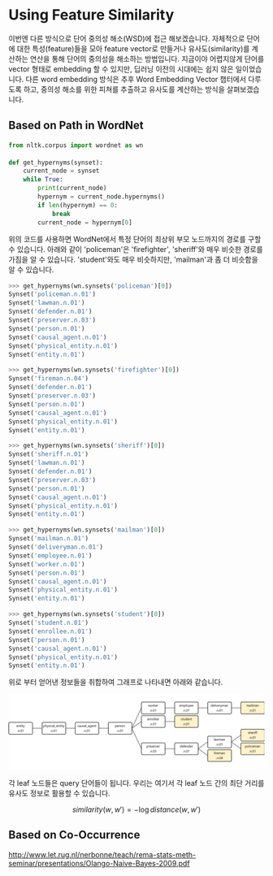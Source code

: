 # Using Feature Similarity

이번엔 다른 방식으로 단어 중의성 해소(WSD)에 접근 해보겠습니다. 자체적으로 단어에 대한 특성(feature)들을 모아 feature vector로 만들거나 유사도(similarity)를 계산하는 연산을 통해 단어의 중의성을 해소하는 방법입니다. 지금이야 어렵지않게 단어를 vector 형태로 embedding 할 수 있지만, 딥러닝 이전의 시대에는 쉽지 않은 일이었습니다. 다른 word embedding 방식은 추후 Word Embedding Vector 챕터에서 다루도록 하고, 중의성 해소를 위한 피쳐를 추출하고 유사도를 계산하는 방식을 살펴보겠습니다.

## Based on Path in WordNet

```python
from nltk.corpus import wordnet as wn

def get_hypernyms(synset):
    current_node = synset
    while True:
        print(current_node)
        hypernym = current_node.hypernyms()
        if len(hypernym) == 0:
            break
        current_node = hypernym[0]
```

위의 코드를 사용하면 WordNet에서 특정 단어의 최상위 부모 노드까지의 경로를 구할 수 있습니다. 아래와 같이 'policeman'은 'firefighter', 'sheriff'와 매우 비슷한 경로를 가짐을 알 수 있습니다. 'student'와도 매우 비슷하지만, 'mailman'과 좀 더 비슷함을 알 수 있습니다.

```python
>>> get_hypernyms(wn.synsets('policeman')[0])
Synset('policeman.n.01')
Synset('lawman.n.01')
Synset('defender.n.01')
Synset('preserver.n.03')
Synset('person.n.01')
Synset('causal_agent.n.01')
Synset('physical_entity.n.01')
Synset('entity.n.01')
```

```python
>>> get_hypernyms(wn.synsets('firefighter')[0])
Synset('fireman.n.04')
Synset('defender.n.01')
Synset('preserver.n.03')
Synset('person.n.01')
Synset('causal_agent.n.01')
Synset('physical_entity.n.01')
Synset('entity.n.01')
```

```python
>>> get_hypernyms(wn.synsets('sheriff')[0])
Synset('sheriff.n.01')
Synset('lawman.n.01')
Synset('defender.n.01')
Synset('preserver.n.03')
Synset('person.n.01')
Synset('causal_agent.n.01')
Synset('physical_entity.n.01')
Synset('entity.n.01')
```

```python
>>> get_hypernyms(wn.synsets('mailman')[0])
Synset('mailman.n.01')
Synset('deliveryman.n.01')
Synset('employee.n.01')
Synset('worker.n.01')
Synset('person.n.01')
Synset('causal_agent.n.01')
Synset('physical_entity.n.01')
Synset('entity.n.01')
```

```python
>>> get_hypernyms(wn.synsets('student')[0])
Synset('student.n.01')
Synset('enrollee.n.01')
Synset('person.n.01')
Synset('causal_agent.n.01')
Synset('physical_entity.n.01')
Synset('entity.n.01')
```

위로 부터 얻어낸 정보들을 취합하여 그래프로 나타내면 아래와 같습니다.

![](../assets/wsd-wordnet-hierarchy.png)

각 leaf 노드들은 query 단어들이 됩니다. 우리는 여기서 각 leaf 노드 간의 최단 거리를 유사도 정보로 활용할 수 있습니다.

$$
similarity(w, w')=-\log{distance(w, w')}
$$

## Based on Co-Occurrence

http://www.let.rug.nl/nerbonne/teach/rema-stats-meth-seminar/presentations/Olango-Naive-Bayes-2009.pdf